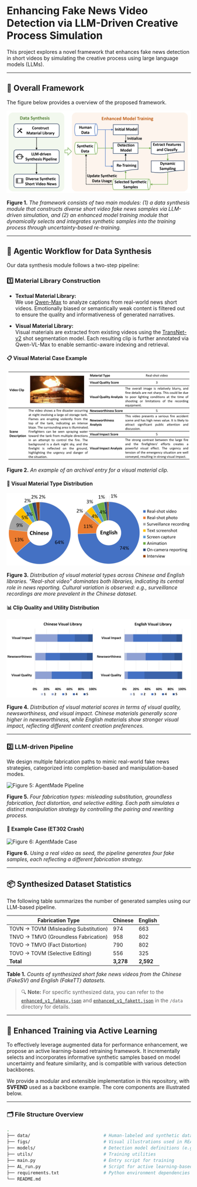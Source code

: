 <!-- # Enhancing Fake News Video Detection via LLM-Driven Creative Process Simulation
## Overall Framework
Our proposed framework is illustrated below:

![Overall Framework](./figs/Overall_framework_page-0001.jpg)
**Figure 1.** *The overall framework consists of two modules: a data synthesis module that synthesize diverse short video fake news, and an enhanced model training module that incorporates synthetic data via uncertainty-based dynamic sampling and re-training.*

## Agentic Workflow for Data Synthesis
The two key implementation steps for this automated synthesis are described in detail below.
### Material Library Construction


- For the textual material library, we employ Qwen-Max~\cite{qwen1.5} to analyze captions from existing news short videos, filtering out emotionally charged texts with little informational value and obscure rumor texts unsuitable for video presentation.
- For the visual material library, we first utilize the shot segmentation model TransNet-v2 to segment existing news videos into raw visual clips. To facilitate subsequent material selection, these clips are further processed using Qwen-VL-Max for content-aware understanding and archival.

![V-material Case](./figs/vmaterial_case_page-0001.jpg)
**Figure 2.** *Example of an archival entry for a visual material clip.*

![V-material Type](./figs/vmaterial_type_page-0001.jpg)
**Figure 2.** *Distribution of visual material clip types.*
"Real-shot video" emerges as the predominant category, constituting 64\% of the Chinese library and 74\% of the English library, followed by "real-shot photo" at 13\% and 11\%, respectively. This prevalence underscores the centrality of real-shot content in news video production. Notably, differences emerge between the datasets, for example, the Chinese library features a higher proportion of "surveillance recording" clips compared to its English counterpart, suggesting culturally influenced preferences in material curation.

![V-material Score](./figs/vmaterial_scores_page-0001.jpg)
**Figure 2.** *Distribution of scores for visual material clips in terms of visual quality, newsworthiness, and visual impact.*
 Overall, both datasets exhibit high-quality clips, with over 70\% scoring 3 or above for visual quality, and balanced distributions for newsworthiness and visual impact, meeting the needs of automated news content synthesis. Comparing the datasets, Chinese materials show stronger newsworthiness (over 80\% scoring 3 or higher) but lower visual impact (around 60\% at 3 or higher), while English materials excel in visual impact (over 80\% at 3 or higher) but lag in newsworthiness (below 70\% at 3 or higher), highlighting culturally rooted variations in content creation priorities.

```shell
.
├── README           # Instructions for using this repository
├── requirements     # Conda environment dependencies
├── models           # Supports FakingRecipe, SVFEND, and FANVM models
├── utils            # Dataloader, evaluation metrics, and training utilities
├── main             # Entry point and parameter configuration
├── RAN_run          # Code for training with random sampling (requires train set file)
└── AL_run           # Code for training with active learning-based sampling


```

## Model Details
1. The implementations of FANVM and SVFEND have been modified to utilize CONTENT INFO ONLY.
2. To run HCFC baselines, refer to:
- [`./models/hc_baseline_fakesv.ipynb`](./models/hc_baseline_fakesv.ipynb) (for the Chinese dataset: *FakeSV*)
- [`./models/hc_baseline_fakett.ipynb`](./models/hc_baseline_fakett.ipynb) (for the English dataset: *FakeTT*)  
     
   > **Note**: The implementation of **Active Learning (AL)-enhanced training** is not included by default, but it can be implemented by refering to the code in `./AL_run`.


## Quick Start
 ```
 # Apply AgentAug to SVFEND on the FakeSV dataset
python main.py --model_name SimpleSVFEND_tvva \
               --dataset_type simpleSVFEND_tvva_gen_test \
               --init_ckp_path ./Init_ckps/fakesv/SimpleSVFEND_tvva_fakesv \
               --dataset_name fakesv \
               --al_itteration 6 \
               --al_pool_size 500

  ``` -->

  # Enhancing Fake News Video Detection via LLM-Driven Creative Process Simulation

This project explores a novel framework that enhances fake news detection in short videos by simulating the creative process using large language models (LLMs). 

---

## 📌 Overall Framework

The figure below provides a overview of the proposed framework.

![Figure 1: Overall Framework](./figs/Overall_framework_page-0001.jpg)

**Figure 1.** *The framework consists of two main modules: (1) a data synthesis module that constructs diverse short video fake news samples via LLM-driven simulation, and (2) an enhanced model training module that dynamically selects and integrates synthetic samples into the training process through uncertainty-based re-training.*

---

## 🧠 Agentic Workflow for Data Synthesis

Our data synthesis module follows a two-step pipeline:

### 1️⃣ Material Library Construction

- **Textual Material Library:**  
  We use [Qwen-Max](https://github.com/QwenLM) to analyze captions from real-world news short videos. Emotionally biased or semantically weak content is filtered out to ensure the quality and informativeness of generated narratives.

- **Visual Material Library:**  
  Visual materials are extracted from existing videos using the [TransNet-v2](https://github.com/soCzech/TransNetV2) shot segmentation model. Each resulting clip is further annotated via Qwen-VL-Max to enable semantic-aware indexing and retrieval.

#### 📋 Visual Material Case Example

![Figure 2: Visual Clip Entry Example](./figs/vmaterial_case_page-0001.jpg)

**Figure 2.** *An example of an archival entry for a visual material clip.*


#### 🧩 Visual Material Type Distribution

![Figure 3: Clip Type Distribution](./figs/vmaterial_type_page-0001.jpg)

**Figure 3.** *Distribution of visual material types across Chinese and English libraries. "Real-shot video" dominates both libraries, indicating its central role in news reporting. Cultural variation is observed: e.g., surveillance recordings are more prevalent in the Chinese dataset.*

#### 📊 Clip Quality and Utility Distribution

![Figure 4: Material Quality Scores](./figs/vmaterial_scores_page-0001.jpg)

**Figure 4.** *Distribution of visual material scores in terms of visual quality, newsworthiness, and visual impact. Chinese materials generally score higher in newsworthiness, while English materials show stronger visual impact, reflecting different content creation preferences.*

---
### 2️⃣ LLM-driven Pipeline

We design multiple fabrication paths to mimic real-world fake news strategies, categorized into completion-based and manipulation-based modes.

![Figure 5: AgentMade Pipeline](./figs/AgentMade_pipeline_page-0001.jpg)

**Figure 5.** *Four fabrication types: misleading substitution, groundless fabrication, fact distortion, and selective editing. Each path simulates a distinct manipulation strategy by controlling the pairing and rewriting process.*

#### 🎥 Example Case (ET302 Crash)

![Figure 6: AgentMade Case](./figs/synthetic_sample_case_page-0001.jpg)

**Figure 6.** *Using a real video as seed, the pipeline generates four fake samples, each reflecting a different fabrication strategy.*

---

## 📦 Synthesized Dataset Statistics

The following table summarizes the number of generated samples using our LLM-based pipeline.

| Fabrication Type              | Chinese | English |
|------------------------------|---------|---------|
| TOVN → TOVM (Misleading Substitution)   | 974     | 663     |
| TNVO → TMVO (Groundless Fabrication)    | 958     | 802     |
| TOVO → TMVO (Fact Distortion)     | 790     | 802     |
| TOVO → TOVM (Selective Editing)        | 556     | 325     |
| **Total**                    | **3,278** | **2,592** |

**Table 1.** *Counts of synthesized short fake news videos from the Chinese (FakeSV) and English (FakeTT) datasets.*

> 🔍 **Note:** For specific synthesized data, you can refer to the   [`enhanced_v1_fakesv.json`](./data/enhanced_v1_fakesv.json) and [`enhanced_v1_fakett.json`](./data/enhanced_v1_fakett.json) in the `/data` directory for details.


---

## 🧪 Enhanced Training via Active Learning

To effectively leverage augmented data for performance enhancement, we propose an active learning-based retraining framework. It incrementally selects and incorporates informative synthetic samples based on model uncertainty and feature similarity, and is compatible with various detection backbones. 

We provide a modular and extensible implementation in this repository, with **SVFEND** used as a backbone example. The core components are illustrated below.

---

### 🗂️ File Structure Overview

```bash
.
├── data/                            # Human-labeled and synthetic dataset files
├── figs/                            # Visual illustrations used in README
├── models/                          # Detection model definitions (e.g., SVFEND)
├── utils/                           # Training utilities
├── main.py                          # Entry script for training
├── AL_run.py                        # Script for active learning-based training
├── requirements.txt                 # Python environment dependencies
└── README.md